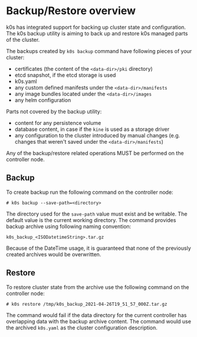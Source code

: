 # Backup/Restore overview

k0s has integrated support for backing up cluster state and configuration.
The k0s backup utility is aiming to back up and restore k0s managed parts of the cluster.

The backups created by `k0s backup` command have following pieces of your cluster:
- certificates (the content of the `<data-dir>/pki` directory)
- etcd snapshot, if the etcd storage is used
- k0s.yaml
- any custom defined manifests under the `<data-dir>/manifests`
- any image bundles located under the `<data-dir>/images`
- any helm configuration

Parts not covered by the backup utility:
- content for any persistence volume
- database content, in case if the `kine` is used as a storage driver
- any configuration to the cluster introduced by manual changes (e.g. changes that weren't saved under the `<data-dir>/manifests`)

Any of the backup/restore related operations MUST be performed on the controller node. 

## Backup

To create backup run the following command on the controller node:
```
# k0s backup --save-path=<directory>
```
The directory used for the `save-path` value must exist and be writable. The default value is the current working directory.
The command provides backup archive using following naming convention:

```k0s_backup_<ISODatetimeString>.tar.gz```

Because of the DateTime usage, it is guaranteed that none of the previously created archives would be overwritten.

## Restore

To restore cluster state from the archive use the following command on the controller node:
```
# k0s restore /tmp/k0s_backup_2021-04-26T19_51_57_000Z.tar.gz
```

The command would fail if the data directory for the current controller has overlapping data with the backup archive content.
The command would use the archived `k0s.yaml` as the cluster configuration description.
